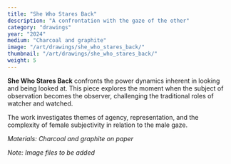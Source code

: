 ```yaml
---
title: "She Who Stares Back"
description: "A confrontation with the gaze of the other"
category: "drawings"
year: "2024"
medium: "Charcoal and graphite"
image: "/art/drawings/she_who_stares_back/"
thumbnail: "/art/drawings/she_who_stares_back/"
weight: 5
---
```


**She Who Stares Back** confronts the power dynamics inherent in looking and being looked at. This piece explores the moment when the subject of observation becomes the observer, challenging the traditional roles of watcher and watched.

The work investigates themes of agency, representation, and the complexity of female subjectivity in relation to the male gaze.

*Materials: Charcoal and graphite on paper*

*Note: Image files to be added* 
